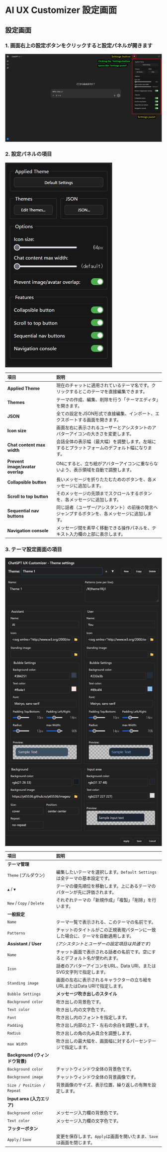 # AI UX Customizer 設定画面

## 設定画面

### 1. 画面右上の設定ボタンをクリックすると設定パネルが開きます

![設定ボタン](./images/aiux_settings_button.webp)

### 2. 設定パネルの項目

![設定パネル](./images/aiux_settings_panel.webp)

| 項目 | 説明 |
| :--- | :--- |
| **Applied Theme** | 現在のチャットに適用されているテーマ名です。クリックするとこのテーマを直接編集できます。 |
| **Themes** | テーマの作成、編集、削除を行う「テーマエディタ」を開きます。 |
| **JSON** | 全ての設定をJSON形式で直接編集、インポート、エクスポートする画面を開きます。 |
| **Icon size** | 画面左右に表示されるユーザーとアシスタントのアバターアイコンの大きさを変更します。 |
| **Chat content max width** | 会話全体の表示幅（最大幅）を調整します。左端にするとプラットフォームのデフォルト幅になります。 |
| **Prevent image/avatar overlap** | ONにすると、立ち絵がアバターアイコンに重ならないよう、表示領域を自動で調整します。 |
| **Collapsible button** | 長いメッセージを折りたたむためのボタンを、各メッセージに追加します。 |
| **Scroll to top button** | そのメッセージの先頭までスクロールするボタンを、各メッセージに追加します。 |
| **Sequential nav buttons** | 同じ話者（ユーザー/アシスタント）の前後の発言へジャンプするボタンを、各メッセージに追加します。 |
| **Navigation console** | メッセージ間を素早く移動できる操作パネルを、テキスト入力欄の上部に表示します。 |

### 3. テーマ設定画面の項目

![設定パネル](./images/aiux_theme_settings.webp)

| 項目 | 説明 |
| :--- | :--- |
| **テーマ管理** | |
| `Theme` (プルダウン) | 編集したいテーマを選択します。`Default Settings`は全テーマの基本設定です。 |
| `▲` / `▼` | テーマの優先順位を移動します。上にあるテーマのパターンが先に評価されます。 |
| `New` / `Copy` / `Delete` | それぞれテーマの「新規作成」「複製」「削除」を行います。 |
| **一般設定** | |
| `Name` | テーマ一覧で表示される、このテーマの名前です。 |
| `Patterns` | チャットのタイトルがこの正規表現パターンに一致した場合に、テーマを自動適用します。 |
| **Assistant / User** | *(アシスタントとユーザーの設定項目は共通です)* |
| `Name` | チャット画面で表示される話者の名前です。空にするとデフォルト名が使われます。 |
| `Icon` | 話者のアバターアイコンをURL、Data URI、またはSVG文字列で指定します。 |
| `Standing image` | 画面の左右に表示されるキャラクターの立ち絵をURLまたはData URIで指定します。 |
| `Bubble Settings` | **メッセージ吹き出しのスタイル** |
| `Background color` | 吹き出しの背景色です。 |
| `Text color` | 吹き出し内の文字色です。 |
| `Font` | 吹き出し内のフォントを指定します。 |
| `Padding` | 吹き出し内部の上下・左右の余白を調整します。 |
| `Radius` | 吹き出しの角の丸み具合を調整します。 |
| `max Width` | 吹き出しの最大幅を、画面幅に対するパーセンテージで指定します。 |
| **Background (ウィンドウ背景)** | |
| `Background color` | チャットウィンドウ全体の背景色です。 |
| `Background image` | チャットウィンドウ全体の背景画像です。 |
| `Size / Position / Repeat` | 背景画像のサイズ、表示位置、繰り返しの有無を設定します。 |
| **Input area (入力エリア)** | |
| `Background color` | メッセージ入力欄の背景色です。 |
| `Text color` | メッセージ入力欄の文字色です。 |
| **フッターボタン** | |
| `Apply` / `Save` | 変更を保存します。`Apply`は画面を開いたまま、`Save`は画面を閉じます。 |
